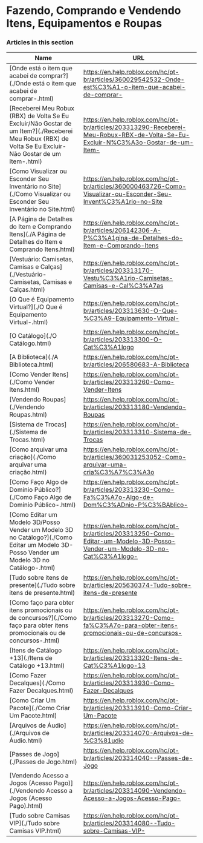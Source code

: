 # Fazendo, Comprando e Vendendo Itens, Equipamentos e Roupas  
### Articles in this section
Name|URL
-|-
[Onde está o item que acabei de comprar?](./Onde está o item que acabei de comprar-.html) |https://en.help.roblox.com/hc/pt-br/articles/360029542532-Onde-est%C3%A1-o-item-que-acabei-de-comprar-
[Receberei Meu Robux (RBX) de Volta Se Eu Excluir/Não Gostar de um Item?](./Receberei Meu Robux (RBX) de Volta Se Eu Excluir-Não Gostar de um Item-.html) |https://en.help.roblox.com/hc/pt-br/articles/203313290-Receberei-Meu-Robux-RBX-de-Volta-Se-Eu-Excluir-N%C3%A3o-Gostar-de-um-Item-
[Como Visualizar ou Esconder Seu Inventário no Site](./Como Visualizar ou Esconder Seu Inventário no Site.html) |https://en.help.roblox.com/hc/pt-br/articles/360000463726-Como-Visualizar-ou-Esconder-Seu-Invent%C3%A1rio-no-Site
[A Página de Detalhes do Item e Comprando Itens](./A Página de Detalhes do Item e Comprando Itens.html) |https://en.help.roblox.com/hc/pt-br/articles/206142306-A-P%C3%A1gina-de-Detalhes-do-Item-e-Comprando-Itens
[Vestuário: Camisetas, Camisas e Calças](./Vestuário- Camisetas, Camisas e Calças.html) |https://en.help.roblox.com/hc/pt-br/articles/203313170-Vestu%C3%A1rio-Camisetas-Camisas-e-Cal%C3%A7as
[O Que é Equipamento Virtual?](./O Que é Equipamento Virtual-.html) |https://en.help.roblox.com/hc/pt-br/articles/203313630-O-Que-%C3%A9-Equipamento-Virtual-
[O Catálogo](./O Catálogo.html) |https://en.help.roblox.com/hc/pt-br/articles/203313300-O-Cat%C3%A1logo
[A Biblioteca](./A Biblioteca.html) |https://en.help.roblox.com/hc/pt-br/articles/206580683-A-Biblioteca
[Como Vender Itens](./Como Vender Itens.html) |https://en.help.roblox.com/hc/pt-br/articles/203313260-Como-Vender-Itens
[Vendendo Roupas](./Vendendo Roupas.html) |https://en.help.roblox.com/hc/pt-br/articles/203313180-Vendendo-Roupas
[Sistema de Trocas](./Sistema de Trocas.html) |https://en.help.roblox.com/hc/pt-br/articles/203313310-Sistema-de-Trocas
[Como arquivar uma criação](./Como arquivar uma criação.html) |https://en.help.roblox.com/hc/pt-br/articles/360031253052-Como-arquivar-uma-cria%C3%A7%C3%A3o
[Como Faço Algo de Domínio Público?](./Como Faço Algo de Domínio Público-.html) |https://en.help.roblox.com/hc/pt-br/articles/203313230-Como-Fa%C3%A7o-Algo-de-Dom%C3%ADnio-P%C3%BAblico-
[Como Editar um Modelo 3D/Posso Vender um Modelo 3D no Catálogo?](./Como Editar um Modelo 3D-Posso Vender um Modelo 3D no Catálogo-.html) |https://en.help.roblox.com/hc/pt-br/articles/203313250-Como-Editar-um-Modelo-3D-Posso-Vender-um-Modelo-3D-no-Cat%C3%A1logo-
[Tudo sobre itens de presente](./Tudo sobre itens de presente.html) |https://en.help.roblox.com/hc/pt-br/articles/205630374-Tudo-sobre-itens-de-presente
[Como faço para obter itens promocionais ou de concursos?](./Como faço para obter itens promocionais ou de concursos-.html) |https://en.help.roblox.com/hc/pt-br/articles/203313270-Como-fa%C3%A7o-para-obter-itens-promocionais-ou-de-concursos-
[Itens de Catálogo +13](./Itens de Catálogo +13.html) |https://en.help.roblox.com/hc/pt-br/articles/203313320-Itens-de-Cat%C3%A1logo-13
[Como Fazer Decalques](./Como Fazer Decalques.html) |https://en.help.roblox.com/hc/pt-br/articles/203313930-Como-Fazer-Decalques
[Como Criar Um Pacote](./Como Criar Um Pacote.html) |https://en.help.roblox.com/hc/pt-br/articles/203313910-Como-Criar-Um-Pacote
[Arquivos de Áudio](./Arquivos de Áudio.html) |https://en.help.roblox.com/hc/pt-br/articles/203314070-Arquivos-de-%C3%81udio
[Passes de Jogo](./Passes de Jogo.html) |https://en.help.roblox.com/hc/pt-br/articles/203314040--Passes-de-Jogo
[Vendendo Acesso a Jogos (Acesso Pago)](./Vendendo Acesso a Jogos (Acesso Pago).html) |https://en.help.roblox.com/hc/pt-br/articles/203314090-Vendendo-Acesso-a-Jogos-Acesso-Pago-
[Tudo sobre Camisas  VIP](./Tudo sobre Camisas  VIP.html) |https://en.help.roblox.com/hc/pt-br/articles/203314080--Tudo-sobre-Camisas-VIP-